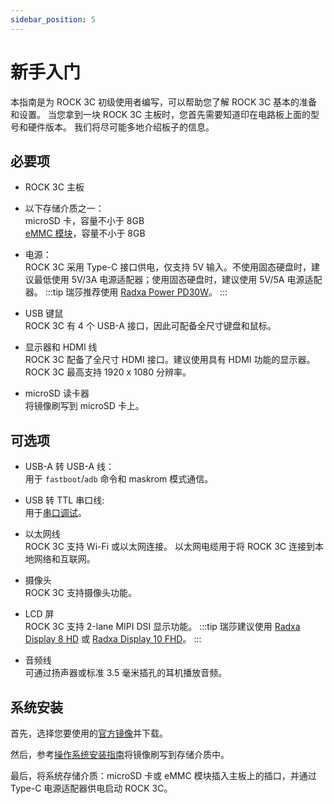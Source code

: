 ```yaml
---
sidebar_position: 5
---
```


# 新手入门

本指南是为 ROCK 3C 初级使用者编写，可以帮助您了解 ROCK 3C 基本的准备和设置。
当您拿到一块 ROCK 3C 主板时，您首先需要知道印在电路板上面的型号和硬件版本。
我们将尽可能多地介绍板子的信息。

## 必要项

- ROCK 3C 主板

- 以下存储介质之一：  
  microSD 卡，容量不小于 8GB  
  [eMMC 模块](/accessories/emmc_module)，容量不小于 8GB

- 电源：  
  ROCK 3C 采用 Type-C 接口供电，仅支持 5V 输入。不使用固态硬盘时，建议最低使用 5V/3A 电源适配器；使用固态硬盘时，建议使用 5V/5A 电源适配器。
  :::tip
  瑞莎推荐使用 [Radxa Power PD30W](/accessories/pd_30w)。
  :::

- USB 键鼠  
  ROCK 3C 有 4 个 USB-A 接口，因此可配备全尺寸键盘和鼠标。

- 显示器和 HDMI 线  
  ROCK 3C 配备了全尺寸 HDMI 接口。建议使用具有 HDMI 功能的显示器。
  ROCK 3C 最高支持 1920 x 1080 分辨率。

- microSD 读卡器  
  将镜像刷写到 microSD 卡上。

## 可选项

- USB-A 转 USB-A 线：  
  用于 `fastboot`/`adb` 命令和 maskrom 模式通信。

- USB 转 TTL 串口线:  
  用于[串口调试](/general-tutorial/serial)。

- 以太网线  
  ROCK 3C 支持 Wi-Fi 或以太网连接。
  以太网电缆用于将 ROCK 3C 连接到本地网络和互联网。

- 摄像头  
  ROCK 3C 支持摄像头功能。

- LCD 屏  
  ROCK 3C 支持 2-lane MIPI DSI 显示功能。
  :::tip
  瑞莎建议使用 [Radxa Display 8 HD](/accessories/lcd-8-hd) 或 [Radxa Display 10 FHD](/accessories/lcd-10-fhd)。
  :::

- 音频线  
  可通过扬声器或标准 3.5 毫米插孔的耳机播放音频。

## 系统安装

首先，选择您要使用的[官方镜像](/rock3/images)并下载。

然后，参考[操作系统安装指南](/general-tutorial/os-installation)将镜像刷写到存储介质中。

最后，将系统存储介质：microSD 卡或 eMMC 模块插入主板上的插口，并通过 Type-C 电源适配器供电启动 ROCK 3C。
